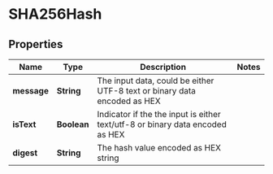 # SHA256Hash

## Properties
Name | Type | Description | Notes
------------ | ------------- | ------------- | -------------
**message** | **String** | The input data, could be either UTF-8 text or binary data encoded as HEX | 
**isText** | **Boolean** | Indicator if the the input is either text/utf-8 or binary data encoded as HEX | 
**digest** | **String** | The hash value encoded as HEX string | 
